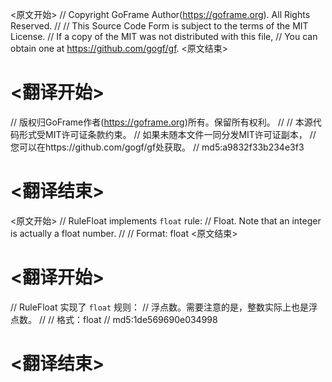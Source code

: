 
<原文开始>
// Copyright GoFrame Author(https://goframe.org). All Rights Reserved.
//
// This Source Code Form is subject to the terms of the MIT License.
// If a copy of the MIT was not distributed with this file,
// You can obtain one at https://github.com/gogf/gf.
<原文结束>

# <翻译开始>
// 版权归GoFrame作者(https://goframe.org)所有。保留所有权利。
//
// 本源代码形式受MIT许可证条款约束。
// 如果未随本文件一同分发MIT许可证副本，
// 您可以在https://github.com/gogf/gf处获取。
// md5:a9832f33b234e3f3
# <翻译结束>


<原文开始>
// RuleFloat implements `float` rule:
// Float. Note that an integer is actually a float number.
//
// Format: float
<原文结束>

# <翻译开始>
// RuleFloat 实现了 `float` 规则：
// 浮点数。需要注意的是，整数实际上也是浮点数。
//
// 格式：float
// md5:1de569690e034998
# <翻译结束>

